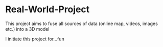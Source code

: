 # Real-World-Project
This project aims to fuse all sources of data (online map, videos, images etc.) into a 3D model

I initiate this project for...fun
